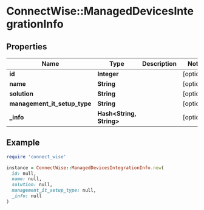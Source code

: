 # ConnectWise::ManagedDevicesIntegrationInfo

## Properties

| Name | Type | Description | Notes |
| ---- | ---- | ----------- | ----- |
| **id** | **Integer** |  | [optional] |
| **name** | **String** |  | [optional] |
| **solution** | **String** |  | [optional] |
| **management_it_setup_type** | **String** |  | [optional] |
| **_info** | **Hash&lt;String, String&gt;** |  | [optional] |

## Example

```ruby
require 'connect_wise'

instance = ConnectWise::ManagedDevicesIntegrationInfo.new(
  id: null,
  name: null,
  solution: null,
  management_it_setup_type: null,
  _info: null
)
```

